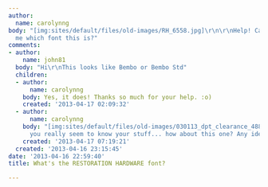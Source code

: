 ```yaml
---
author:
  name: carolynng
body: "[img:sites/default/files/old-images/RH_6558.jpg]\r\n\r\nHelp! Can anyone tell
  me which font this is?"
comments:
- author:
    name: john81
  body: "Hi\r\nThis looks like Bembo or Bembo Std"
  children:
  - author:
      name: carolynng
    body: Yes, it does! Thanks so much for your help. :o)
    created: '2013-04-17 02:09:32'
  - author:
      name: carolynng
    body: "[img:sites/default/files/old-images/030113_dpt_clearance_4881.jpeg]\r\n\r\nSince
      you really seem to know your stuff... how about this one? Any idea?"
    created: '2013-04-17 07:19:21'
  created: '2013-04-16 23:15:45'
date: '2013-04-16 22:59:40'
title: What's the RESTORATION HARDWARE font?

---
```

